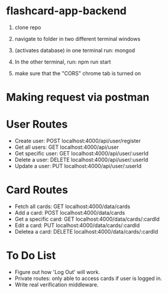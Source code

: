 # flashcard-app-backend

1. clone repo

2. navigate to folder in two different terminal windows

3. (activates database) in one terminal run: mongod

4. In the other terminal, run: npm run start 


5. make sure that the "CORS" chrome tab is turned on



# Making request via postman

# User Routes

- Create user: POST localhost:4000/api/user/register
- Get all users: GET localhost:4000/api/user
- Get specific user: GET localhost:4000/api/user/:userId
- Delete a user: DELETE localhost:4000/api/user/:userId
- Update a user: PUT localhost:4000/api/user/:userId

# Card Routes

- Fetch all cards: GET localhost:4000/data/cards
- Add a card: POST localhost:4000/data/cards
- Get a specific card: GET localhost:4000/data/cards/:cardId
- Edit a card: PUT localhost:4000/data/cards/:cardId
- Deletea a card: DELETE localhost:4000/data/cards/:cardId


# To Do List

- Figure out how 'Log Out' will work.
- Private routes: only able to access cards if user is logged in.
- Write real verification middleware.
